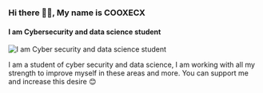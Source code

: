 ### Hi there 🐱‍👤, My name is COOXECX
#### I am Cyber ​​security and data science student
![I am Cyber ​​security and data science student](https://c4.wallpaperflare.com/wallpaper/371/264/21/itzmauuuroo-hackers-anonymous-hd-wallpaper-preview.jpg)

I am a student of cyber security and data science, I am working with all my strength to improve myself in these areas and more. You can support me and increase this desire 😊





